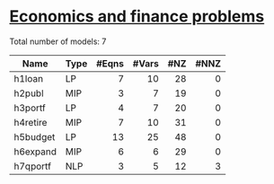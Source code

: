 #  [Economics and finance problems](https://examples.xpress.fico.com/example.pl?id=mosel_app_8)


Total number of models:   7

| Name     | Type | #Eqns | #Vars | #NZ | #NNZ |
|----------|------|------:|------:|----:|-----:|
| h1loan   | LP   | 7     | 10    | 28  | 0    |
| h2publ   | MIP  | 3     | 7     | 19  | 0    |
| h3portf  | LP   | 4     | 7     | 20  | 0    |
| h4retire | MIP  | 7     | 10    | 31  | 0    |
| h5budget | LP   | 13    | 25    | 48  | 0    |
| h6expand | MIP  | 6     | 6     | 29  | 0    |
| h7qportf | NLP  | 3     | 5     | 12  | 3    |
